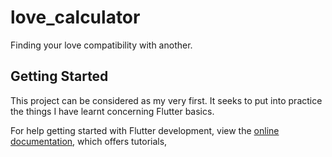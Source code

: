 # love_calculator

Finding your love compatibility with another.

## Getting Started

This project can be considered as my very first. It seeks to put into practice the things I have learnt concerning Flutter basics. 


For help getting started with Flutter development, view the
[online documentation](https://docs.flutter.dev/), which offers tutorials,


